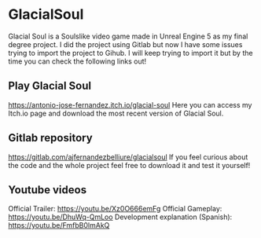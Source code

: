 # GlacialSoul
Glacial Soul is a Soulslike video game made in Unreal Engine 5 as my final degree project. 
I did the project using Gitlab but now I have some issues trying to import the project to Gihub. 
I will keep trying to import it but by the time you can check the following links out!

## Play Glacial Soul
https://antonio-jose-fernandez.itch.io/glacial-soul
Here you can access my Itch.io page and download the most recent version of Glacial Soul.

## Gitlab repository
https://gitlab.com/ajfernandezbelliure/glacialsoul
If you feel curious about the code and the whole project feel free to download it and test it yourself!

## Youtube videos
Official Trailer: https://youtu.be/Xz0O666emFg
Official Gameplay: https://youtu.be/DhuWq-QmLoo
Development explanation (Spanish): https://youtu.be/FmfbB0lmAkQ
